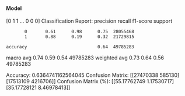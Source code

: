 #### Model
[0 1 1 ... 0 0 0]
Classification Report:
              precision    recall  f1-score   support

           0       0.61      0.98      0.75  28055468
           1       0.88      0.19      0.32  21729815

    accuracy                           0.64  49785283
   macro avg       0.74      0.59      0.54  49785283
weighted avg       0.73      0.64      0.56  49785283

Accuracy: 0.6364741162564045
Confusion Matrix:
[[27470338   585130]
 [17513109  4216706]]
Confusion Matrix (%):
[[55.17762749  1.17530717]
 [35.17728121  8.46978413]]
